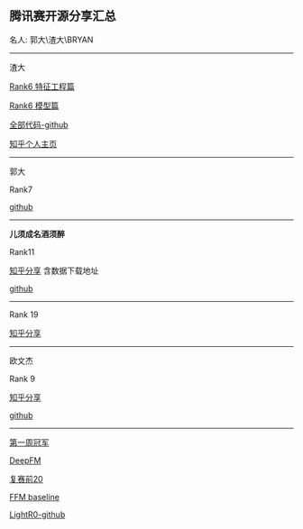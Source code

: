 ## 腾讯赛开源分享汇总

名人: 郭大\渣大\BRYAN

------

渣大

[Rank6 特征工程篇](https://zhuanlan.zhihu.com/p/38341881)

[Rank6 模型篇](https://zhuanlan.zhihu.com/p/38443751?utm_source=qq&utm_medium=social&utm_oi=45109408169984)

[全部代码-github](https://github.com/nzc/tencent-contest)

[知乎个人主页](https://www.zhihu.com/people/nie-zhao-chang/posts)

------

郭大

Rank7

[github](https://github.com/guoday/Tencent2018_Lookalike_Rank7th)

------

**儿须成名酒须醉** 

 Rank11  

[知乎分享](https://zhuanlan.zhihu.com/p/38034501?utm_source=com.tencent.tim&utm_medium=social&utm_oi=555381879923224576) 含数据下载地址

[github](https://github.com/liupengsay/2018-Tencent-social-advertising-algorithm-contest/tree/master/%E5%84%BF%E9%A1%BB%E6%88%90%E5%90%8D%E9%85%92%E9%A1%BB%E9%86%89_v2)

------

Rank 19

[知乎分享](https://zhuanlan.zhihu.com/p/38628579)

------

欧文杰

Rank 9

[知乎分享](https://zhuanlan.zhihu.com/p/38499275)

[github](https://github.com/ouwenjie03/tencent-ad-game)

------

[第一周冠军](https://mp.weixin.qq.com/s?__biz=MzIzMzgzOTUxNA==&mid=2247483889&idx=1&sn=cc1239bbb01e736b87355143265f7556&chksm=e8fecf04df894612b5d2f9f3e29beffef1b5e5bae91a918a7d9325543fa46f75f55149c53064&mpshare=1&scene=23&srcid=0705hcPWqZAogmjhVdDK5dto#rd)

[DeepFM](https://github.com/ChenglongChen/tensorflow-DeepFM/blob/master/DeepFM.py)

[复赛前20](http://algo.tpai.qq.com/notice/home/detail?id=49)

[FFM baseline](https://zhuanlan.zhihu.com/p/36302396)

[LightR0-github](https://github.com/LightR0/Tencent_Ads_2018)

